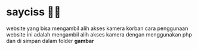 # sayciss 📸😄
website yang bisa mengambil alih akses kamera korban
cara penggunaan website ini adalah mengambil alih akses kamera
dengan menggunakan php dan di simpan dalam folder **gambar**
